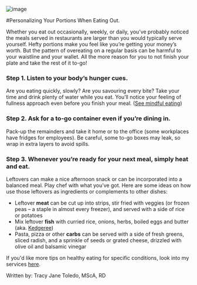 ![image](https://tracyjanenutrition.com/wp-content/uploads/2018/11/foodiesfeed.com_dishes-in-a-mexican-restaurant.jpg)

#Personalizing Your Portions When Eating Out. 


<p>Whether you eat out occasionally, weekly, or daily, you’ve probably noticed the meals served in restaurants are larger than you would typically serve yourself. Hefty portions make you feel like you’re getting your money’s worth. But the pattern of overeating on a regular basis can be harmful to your waistline and your wallet. All the more reason for you to not finish your plate and take the rest of it to-go!</p>
<p></p>
<h3>Step 1. <strong>Listen to your body’s hunger cues</strong>.</h3>
<p>Are you eating quickly, slowly? Are you savouring every bite? Take your time and drink plenty of water while you eat. You’ll notice your feeling of fullness approach even before you finish your meal. (<a href="https://www.psychologytoday.com/us/blog/mindful-eating/200902/mindful-eating" target="_blank" rel="noopener noreferrer">See mindful eating</a>)</p>
<p></p>
<h3>Step 2. <strong>Ask for a to-go container even if you’re dining in</strong>.</h3>
<p>Pack-up the remainders and take it home or to the office (some workplaces have fridges for employees). Be careful, some to-go boxes may leak, so wrap in extra layers to avoid spills.</p>
<p></p>
<h3>Step 3. <strong>Whenever you’re ready for your next meal, simply heat and eat. </strong></h3>
<p>Leftovers can make a nice afternoon snack or can be incorporated into a balanced meal. Play chef with what you’ve got. Here are some ideas on how use those leftovers as ingredients or complements to other dishes:</p>
<ul>
<li>Leftover <strong>meat</strong> can be cut up into strips, stir fried with veggies (or frozen peas – a staple in almost every freezer), and served with a side of rice or potatoes</li>
<li>Mix leftover <strong>fish</strong> with curried rice, onions, herbs, boiled eggs and butter (aka. <a href="https://en.wikipedia.org/wiki/Kedgeree" target="_blank" rel="noopener noreferrer">Kedgeree</a>)</li>
<li>Pasta, pizza or other <strong>carbs</strong> can be served with a side of fresh greens, sliced radish, and a sprinkle of seeds or grated cheese, drizzled with olive oil and balsamic vinegar</li>
</ul>
<p>If you'd like more tips on healthy eating for specific conditions, look into my services <a href="https://tracyjanenutrition.com/services-and-fees/">here</a>.&nbsp;</p>
<p></p>
<p>Written by: Tracy Jane Toledo, MScA, RD</p>

<!-- wp:paragraph -->
<p></p>
<!-- /wp:paragraph -->